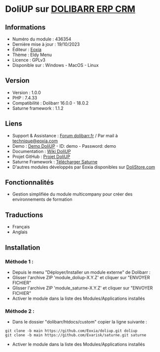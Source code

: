 # DoliUP sur [DOLIBARR ERP CRM](https://dolibarr.org)

## Informations

- Numéro du module : 436354
- Dernière mise à jour : 19/10/2023
- Éditeur : [Eoxia](https://eoxia.com)
- Thème : Eldy Menu
- Licence : GPLv3
- Disponible sur : Windows - MacOS - Linux

## Version

- Version :  1.0.0
- PHP : 7.4.33
- Compatibilité : Dolibarr 16.0.0 - 18.0.2
- Saturne framework : 1.1.2

## Liens

- Support & Assistance : [Forum dolibarr.fr](https://dolibarr.fr) / Par mail à technique@eoxia.com
- Demo : [Demo DoliUP](https://demodoli.digirisk.com) - ID: demo - Password: demo
- Documentation : [Wiki DoliUP](https://wiki.dolibarr.org/index.php/Module_DoliUP)
- Projet GitHub : [Projet DoliUP](https://github.com/Eoxia/doliup/projects?query=is%3Aopen)
- Saturne Framework : [Télécharger Saturne](https://dolistore.com/fr/modules/1906-Saturne.html)
- D'autres modules développés par Eoxia disponibles sur [DoliStore.com](https://dolistore.com)

## Fonctionnalités

- Gestion simplifiée du module multicompany pour créer des environnements de formation

## Traductions

- Français
- Anglais

## Installation

### Méthode 1 :

- Depuis le menu "Déployer/Installer un module externe" de Dolibarr :
- Glisser l'archive ZIP 'module_doliup-X.Y.Z' et cliquer sur "ENVOYER FICHIER"
- Glisser l'archive ZIP 'module_saturne-X.Y.Z' et cliquer sur "ENVOYER FICHIER"
- Activer le module dans la liste des Modules/Applications installés

### Méthode 2 :

- Dans le dossier "dolibarr/htdocs/custom" copier la ligne suivante :
``` 
git clone -b main https://github.com/Eoxia/doliup.git doliup
git clone -b main https://github.com/Evarisk/saturne.git saturne
```
- Activer le module dans la liste des Modules/Applications installés
